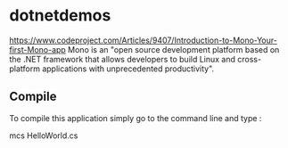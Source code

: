 # dotnetdemos
https://www.codeproject.com/Articles/9407/Introduction-to-Mono-Your-first-Mono-app
Mono is an "open source development platform based on the .NET framework that allows developers to build Linux and cross-platform applications with unprecedented productivity".

## Compile
To compile this application simply go to the command line and type :

mcs HelloWorld.cs
